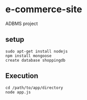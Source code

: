 # e-commerce-site
ADBMS project

## setup
````
sudo apt-get install nodejs
npm install mongoose 
create database shoppingdb 
````
## Execution
```
cd /path/to/app/directory
node app.js
```
